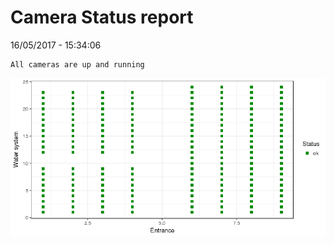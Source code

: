 Camera Status report
================
16/05/2017 - 15:34:06

    All cameras are up and running

![](camreport_files/figure-markdown_github/unnamed-chunk-2-1.png)
